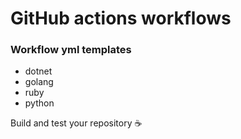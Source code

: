 # GitHub actions workflows

### Workflow yml templates

- dotnet
- golang
- ruby
- python

Build and test your repository :coffee:
